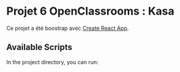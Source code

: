 # Projet 6 OpenClassrooms : Kasa

Ce projet a été boostrap avec [Create React App](https://github.com/facebook/create-react-app).

## Available Scripts

In the project directory, you can run:
